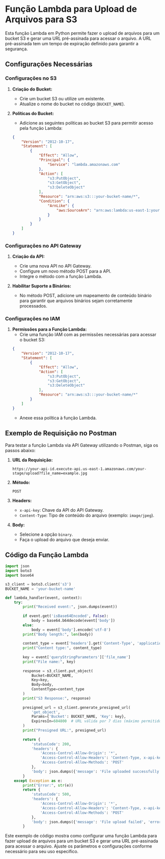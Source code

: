 # Função Lambda para Upload de Arquivos para S3

Esta função Lambda em Python permite fazer o upload de arquivos para um bucket S3 e gerar uma URL pré-assinada para acessar o arquivo. A URL pré-assinada tem um tempo de expiração definido para garantir a segurança.

## Configurações Necessárias

### Configurações no S3

1. **Criação do Bucket:**
   - Crie um bucket S3 ou utilize um existente.
   - Atualize o nome do bucket no código (`BUCKET_NAME`).

2. **Políticas do Bucket:**
   - Adicione as seguintes políticas ao bucket S3 para permitir acesso pela função Lambda:
   ```json
   {
       "Version": "2012-10-17",
       "Statement": [
           {
               "Effect": "Allow",
               "Principal": {
                   "Service": "lambda.amazonaws.com"
               },
               "Action": [
                   "s3:PutObject",
                   "s3:GetObject",
                   "s3:DeleteObject"
               ],
               "Resource": "arn:aws:s3:::your-bucket-name/*",
               "Condition": {
                   "ArnLike": {
                       "aws:SourceArn": "arn:aws:lambda:us-east-1:your-account-id:function:your-lambda-function-name"
                   }
               }
           }
       ]
   }
   ```

### Configurações no API Gateway

1. **Criação da API:**
   - Crie uma nova API no API Gateway.
   - Configure um novo método POST para a API.
   - Integre o método com a função Lambda.

2. **Habilitar Suporte a Binários:**
   - No método POST, adicione um mapeamento de conteúdo binário para garantir que arquivos binários sejam corretamente processados.

### Configurações no IAM

1. **Permissões para a Função Lambda:**
   - Crie uma função IAM com as permissões necessárias para acessar o bucket S3:
   ```json
   {
       "Version": "2012-10-17",
       "Statement": [
           {
               "Effect": "Allow",
               "Action": [
                   "s3:PutObject",
                   "s3:GetObject",
                   "s3:DeleteObject"
               ],
               "Resource": "arn:aws:s3:::your-bucket-name/*"
           }
       ]
   }
   ```
   - Anexe essa política à função Lambda.

## Exemplo de Requisição no Postman

Para testar a função Lambda via API Gateway utilizando o Postman, siga os passos abaixo:

1. **URL da Requisição:**
   ```
   https://your-api-id.execute-api.us-east-1.amazonaws.com/your-stage/upload?file_name=example.jpg
   ```

2. **Método:**
   ```
   POST
   ```

3. **Headers:**
   - `x-api-key`: Chave da API do API Gateway.
   - `Content-Type`: Tipo de conteúdo do arquivo (exemplo: `image/jpeg`).

4. **Body:**
   - Selecione a opção `binary`.
   - Faça o upload do arquivo que deseja enviar.

## Código da Função Lambda

```python
import json
import boto3
import base64

s3_client = boto3.client('s3')
BUCKET_NAME = 'your-bucket-name'

def lambda_handler(event, context):
    try:
        print("Received event:", json.dumps(event))
        
        if event.get('isBase64Encoded', False):
            body = base64.b64decode(event['body'])
        else:
            body = event['body'].encode('utf-8')
        print("Body length:", len(body))
        
        content_type = event['headers'].get('Content-Type', 'application/octet-stream')
        print("Content type:", content_type)
        
        key = event['queryStringParameters']['file_name']
        print("File name:", key)
        
        response = s3_client.put_object(
            Bucket=BUCKET_NAME,
            Key=key,
            Body=body,
            ContentType=content_type
        )
        print("S3 Response:", response)
        
        presigned_url = s3_client.generate_presigned_url(
            'get_object',
            Params={'Bucket': BUCKET_NAME, 'Key': key},
            ExpiresIn=604800  # URL válida por 7 dias (máximo permitido)
        )
        print("Presigned URL:", presigned_url)
        
        return {
            'statusCode': 200,
            'headers': {
                'Access-Control-Allow-Origin': '*',
                'Access-Control-Allow-Headers': 'Content-Type, x-api-key',
                'Access-Control-Allow-Methods': 'POST'
            },
            'body': json.dumps({'message': 'File uploaded successfully', 'file_url': presigned_url})
        }
    except Exception as e:
        print("Error:", str(e))
        return {
            'statusCode': 500,
            'headers': {
                'Access-Control-Allow-Origin': '*',
                'Access-Control-Allow-Headers': 'Content-Type, x-api-key',
                'Access-Control-Allow-Methods': 'POST'
            },
            'body': json.dumps({'message': 'File upload failed', 'error': str(e)})
        }
```

Este exemplo de código mostra como configurar uma função Lambda para fazer upload de arquivos para um bucket S3 e gerar uma URL pré-assinada para acessar o arquivo. Ajuste os parâmetros e configurações conforme necessário para seu uso específico.
